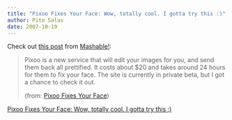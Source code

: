```yaml
---
title: "Pixoo Fixes Your Face: Wow, totally cool. I gotta try this :)"
author: Pito Salas
date: 2007-10-19
---
```




Check out [this post](<http://mashable.com/2007/10/18/pixoo/>) from
[Mashable!](<http://mashable.com>):

> Pixoo is a new service that will edit your images for you, and send them
> back all prettified. It costs about $20 and takes around 24 hours for them
> to fix your face. The site is currently in private beta, but I got a chance
> to check it out.
>
> (from: [Pixoo Fixes Your Face](<http://mashable.com/2007/10/18/pixoo/>))


[Pixoo Fixes Your Face: Wow, totally cool. I gotta try this :)](None)
